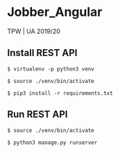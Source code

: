 # Jobber_Angular
TPW | UA 2019/20

## Install REST API

`$ virtualenv -p python3 venv`

`$ source ./venv/bin/activate`

`$ pip3 install -r requirements.txt`

## Run REST API

`$ source ./venv/bin/activate`

`$ python3 manage.py runserver`
